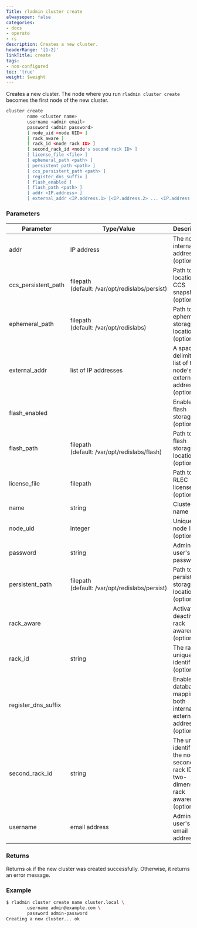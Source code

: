 ```yaml
---
Title: rladmin cluster create
alwaysopen: false
categories:
- docs
- operate
- rs
description: Creates a new cluster.
headerRange: '[1-2]'
linkTitle: create
tags:
- non-configured
toc: 'true'
weight: $weight
---
```


Creates a new cluster. The node where you run `rladmin cluster create` becomes the first node of the new cluster.

```sh
cluster create
        name <cluster name>
        username <admin email>
        password <admin password>
        [ node_uid <node UID> ] 
        [ rack_aware ]
        [ rack_id <node rack ID> ]
        [ second_rack_id <node's second rack ID> ]
        [ license_file <file> ]
        [ ephemeral_path <path> ]
        [ persistent_path <path> ]
        [ ccs_persistent_path <path> ]
        [ register_dns_suffix ]
        [ flash_enabled ]
        [ flash_path <path> ]
        [ addr <IP.address> ]
        [ external_addr <IP.address.1> [<IP.address.2> ... <IP.address.N>] ]
```

### Parameters

| Parameter | Type/Value | Description |
|-----------|------------|-------------|
| addr | IP address | The node's internal IP address (optional) |
| ccs_persistent_path | filepath (default:&nbsp;/var/opt/redislabs/persist) | Path to the location of CCS snapshots (optional) |
| ephemeral_path | filepath (default:&nbsp;/var/opt/redislabs) | Path to the ephemeral storage location (optional) |
| external_addr | list of IP addresses | A space-delimited list of the node's external IP addresses (optional) |
| flash_enabled | | Enables flash storage (optional) |
| flash_path | filepath (default:&nbsp;/var/opt/redislabs/flash) | Path to the flash storage location (optional) |
| license_file | filepath | Path to the RLEC license file (optional) |
| name | string | Cluster name |
| node_uid | integer | Unique node ID (optional) |
| password | string | Admin user's password |
| persistent_path | filepath (default:&nbsp;/var/opt/redislabs/persist) | Path to the persistent storage location (optional) |
| rack_aware | | Activates or deactivates rack awareness (optional) |
| rack_id | string | The rack's unique identifier (optional) |
| register_dns_suffix | | Enables database mapping to both internal and external IP addresses (optional) |
| second_rack_id | string | The unique identifier of the node's second rack ID for two-dimensional rack awareness (optional) |
| username | email address | Admin user's email address |

### Returns

Returns `ok` if the new cluster was created successfully. Otherwise, it returns an error message.

### Example

```sh
$ rladmin cluster create name cluster.local \
        username admin@example.com \
        password admin-password
Creating a new cluster... ok
```
